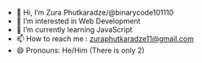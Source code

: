- 👋 Hi, I’m Zura Phutkaradze/@binarycode101110
- 👀 I’m interested in Web Development
- 🌱 I’m currently learning JavaScript
- 📫 How to reach me : zuraphutkaradze11@gmail.com
- 😄 Pronouns: He/Him (There is only 2)

<!---
binarycode101110/binarycode101110 is a ✨ special ✨ repository because its `README.md` (this file) appears on your GitHub profile.
You can click the Preview link to take a look at your changes.
--->
